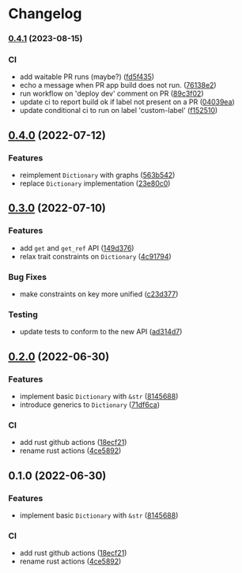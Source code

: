 # Changelog

### [0.4.1](https://www.github.com/nfejzic/capillary/compare/v0.4.0...v0.4.1) (2023-08-15)


### CI

* add waitable PR runs (maybe?) ([fd5f435](https://www.github.com/nfejzic/capillary/commit/fd5f435d7b0565b90f1aa490a1c5ac6c5725c344))
* echo a message when PR app build does not run. ([76138e2](https://www.github.com/nfejzic/capillary/commit/76138e20fb4ea4fe3d49e2db57c0de9d63f13b44))
* run workflow on 'deploy dev' comment on PR ([89c3f02](https://www.github.com/nfejzic/capillary/commit/89c3f02a1491c0a781c0f33acdbcf018a2a8b1f0))
* update ci to report build ok if label not present on a PR ([04039ea](https://www.github.com/nfejzic/capillary/commit/04039ead4e5a6a6808e3ecab055a6505cdf8ed73))
* update conditional ci to run on label 'custom-label' ([f152510](https://www.github.com/nfejzic/capillary/commit/f152510bfc84ff59479223bef8cd986e9e0ee342))

## [0.4.0](https://www.github.com/nfejzic/capillary/compare/v0.3.0...v0.4.0) (2022-07-12)


### Features

* reimplement `Dictionary` with graphs ([563b542](https://www.github.com/nfejzic/capillary/commit/563b542e96fbb8c7f0625e23e75c3cd1ef1656a6))
* replace `Dictionary` implementation ([23e80c0](https://www.github.com/nfejzic/capillary/commit/23e80c0a948e861de428ea4a1660ab2612548ddc))

## [0.3.0](https://www.github.com/nfejzic/capillary/compare/v0.2.0...v0.3.0) (2022-07-10)


### Features

* add `get` and `get_ref` API ([149d376](https://www.github.com/nfejzic/capillary/commit/149d37669c5f3127b1ede0d1a4446009f4bbf7a6))
* relax trait constraints on `Dictionary` ([4c91794](https://www.github.com/nfejzic/capillary/commit/4c91794bb3425e24007b971c1e41427cab07503c))


### Bug Fixes

* make constraints on key more unified ([c23d377](https://www.github.com/nfejzic/capillary/commit/c23d37767f2956fe50b3079aefaac85ff9d60fbf))


### Testing

* update tests to conform to the new API ([ad314d7](https://www.github.com/nfejzic/capillary/commit/ad314d7b8904f5232ab384dd4f89a8646aadc87a))

## [0.2.0](https://www.github.com/nfejzic/capillary/compare/v0.1.0...v0.2.0) (2022-06-30)


### Features

* implement basic `Dictionary` with `&str` ([8145688](https://www.github.com/nfejzic/capillary/commit/81456884f5d413021e26ae02783125dc48715136))
* introduce generics to `Dictionary` ([71df6ca](https://www.github.com/nfejzic/capillary/commit/71df6cafff049d48929f955a64c949bdbf554d36))


### CI

* add rust github actions ([18ecf21](https://www.github.com/nfejzic/capillary/commit/18ecf2149470c9b2d5af31e38538715015f2d82d))
* rename rust actions ([4ce5892](https://www.github.com/nfejzic/capillary/commit/4ce58925b031ea41641e1da5fb79be41c0382056))

## 0.1.0 (2022-06-30)


### Features

* implement basic `Dictionary` with `&str` ([8145688](https://www.github.com/nfejzic/capillary/commit/81456884f5d413021e26ae02783125dc48715136))


### CI

* add rust github actions ([18ecf21](https://www.github.com/nfejzic/capillary/commit/18ecf2149470c9b2d5af31e38538715015f2d82d))
* rename rust actions ([4ce5892](https://www.github.com/nfejzic/capillary/commit/4ce58925b031ea41641e1da5fb79be41c0382056))
